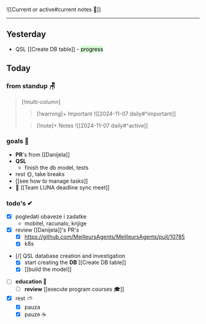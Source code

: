 
![[Current or active#current notes 📓]]

---
## Yesterday
- QSL [[Create DB table]] - <mark style="background: #BBFABBA6;">progress</mark>

## Today

### from standup 🪑

> [!multi-column]
>> [!warning]+ Important
>> ![[2024-11-07 daily#^important]]
>
>> [!note]+ Notes
>> ![[2024-11-07 daily#^active]]

### goals 🏴
- **PR**'s from [[Danijela]]
- **QSL**
	- finish the db model, tests
- rest 🌞, take breaks
- [[see how to manage tasks]]
- 🤙 [[Team LUNA deadline sync meet]] 

### todo's ✔
- [x] pogledati  obaveze i zadatke
	- mobitel, racunalo, knjige
- [x] review [[Danijela]]'s PR's
	- [x] https://github.com/MeilleursAgents/MeilleursAgents/pull/10785
	- [x] k8s
- [/] QSL database creation and investigation
	- [x] start creating the **DB** [[Create DB table]] 
	- [x] [[build the model]] 
- [ ] **education 🎒**
	- [ ] **review** [[execute program courses 🎓]]
- [x] rest ⛅ 
	- [x] pauza 
	- [x] pauze ☕ 
